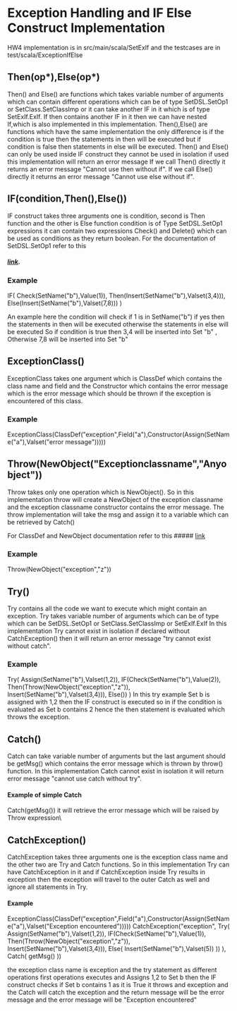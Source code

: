 # Exception Handling and IF Else Construct Implementation

HW4 implementation is in src/main/scala/SetExIf and the testcases are in test/scala/ExceptionIfElse

## Then(op*),Else(op*)
Then() and Else() are functions which takes variable number of arguments which can contain different operations which
can be of type SetDSL.SetOp1 or SetClass.SetClassImp or it can take another IF in it which is of type
SetExIf.ExIf. If then contains another IF in it then we can have nested If,which is also implemented in this
implementation.
Then(),Else() are functions which have the same implementation the only difference is if the condition is true
then the statements in then will be executed but if condition is false then statements in else will be
executed.
Then() and Else() can only be used inside IF construct they cannot be used in isolation if used this 
implementation will return an error message
If we call Then() directly it returns an error message "Cannot use then without if".
If we call Else() directly it returns an error message "Cannot use else without if".

## IF(condition,Then(),Else())
IF construct takes three arguments one is condition, second is Then function and the other is Else function
condition is of Type SetDSL.SetOp1 expressions it can contain two expressions Check() and Delete() which can be used as
conditions as they return boolean. For the documentation of SetDSL.SetOp1 refer to this 
##### [link](SetOpDSL.md).


### Example 
IF(
Check(SetName("b"),Value(1)),
Then(Insert(SetName("b"),Valset(3,4))),
Else(Insert(SetName("b"),Valset(7,8)))
)

An example here the condition will check if 1 is in SetName("b") if yes then the statements in then
will be executed otherwise the statements in else will be executed 
So if condition is true then 3,4 will be inserted into Set "b" , Otherwise 7,8 will be inserted into Set "b"

## ExceptionClass()
ExceptionClass takes one argument which is ClassDef which contains the class name and field and the Constructor which contains the 
error message which is the error message which should be thrown if the exception is encountered of this class.

### Example
ExceptionClass(ClassDef("exception",Field("a"),Constructor(Assign(SetName("a"),Valset("error message")))))

## Throw(NewObject("Exceptionclassname","Anyobject"))
Throw takes only one operation which is NewObject().
So in this implementation throw will create a NewObject of the exception classname and the exception classname constructor contains the error
message. The throw implementation will take the msg and assign it to a variable which can be retrieved by Catch() 

For ClassDef and NewObject documentation refer to this ##### [link](ClassOperation.md)

### Example
Throw(NewObject("exception","z"))
 

## Try()
Try contains all the code we want to execute which might contain an exception. Try takes variable number of arguments which can be of 
type which can be SetDSL.SetOp1 or SetClass.SetClassImp or SetExIf.ExIf
In this implementation Try cannot exist in isolation if declared without CatchException() then it will return an error message "try cannot exist without catch".

### Example
Try(
Assign(SetName("b"),Valset(1,2)),
IF(Check(SetName("b"),Value(2)),
Then(Throw(NewObject("exception","z")),
Insert(SetName("b"),Valset(3,4))),
Else())
)
In this try example Set b is assigned with 1,2 then the IF construct is executed so in if the condition is 
evaluated as Set b contains 2 hence the then statement is evaluated which throws the exception.


## Catch()
Catch can take variable number of arguments but the last argument should be getMsg() which contains the error message which is thrown by throw()
function. In this implementation Catch cannot exist in isolation it will return error message "cannot use catch without try".

#### Example of simple Catch
Catch(getMsg())
it will retrieve the error message which will be raised by Throw expression\

## CatchException()

CatchException takes three arguments one is the exception class name and the other two are Try and Catch functions. 
So in this implementation Try can have CatchException in it and if CatchException inside Try results in exception then the exception will travel to 
the outer Catch as well and ignore all statements in Try.

#### Example 
ExceptionClass(ClassDef("exception",Field("a"),Constructor(Assign(SetName("a"),Valset("Exception encountered")))))
CatchException("exception",
Try(
Assign(SetName("b"),Valset(1,2)),
IF(Check(SetName("b"),Value(1)),
Then(Throw(NewObject("exception","z")),
Insert(SetName("b"),Valset(3,4))),
Else(
Insert(SetName("b"),Valset(5))
))
),
Catch(
getMsg()
))

the exception class name is exception and the try statement as different operations first operations executes and Assigns 1,2 to Set b
then the IF construct checks if Set b contains 1 as it is True it throws and exception and the Catch will catch the exception and the return 
message will be the error message and the error message will be "Exception encountered"




